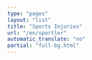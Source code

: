 ```yaml
---
type: "pages"
layout: "list"
title: "Sports Injuries"
url: "/en/sportler"
automatic_translate: "no"
partial: "full-bg.html"
---
```

